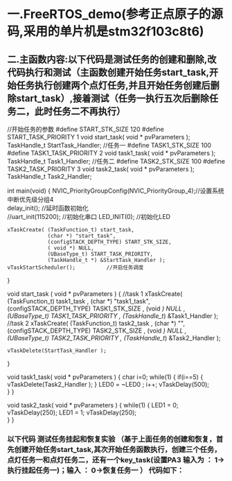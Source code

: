 #  一.FreeRTOS_demo(参考正点原子的源码,采用的单片机是stm32f103c8t6)  
## 二.主函数内容:以下代码是测试任务的创建和删除,改代码执行和测试（主函数创建开始任务start_task,开始任务执行创建两个点灯任务,并且开始任务创建后删除start_task）,接着测试（任务一执行五次后删除任务二，此时任务二不再执行）

//开始任务的参数
#define START_STK_SIZE 120 
#define START_TASK_PRIORITY 1
void start_task( void * pvParameters );
TaskHandle_t  StartTask_Handler;
//任务一
#define TASK1_STK_SIZE 100 
#define TASK1_TASK_PRIORITY 2
void task1_task( void * pvParameters );
TaskHandle_t Task1_Handler;
//任务二
#define TASK2_STK_SIZE 100 
#define TASK2_TASK_PRIORITY 3
void task2_task( void * pvParameters );
TaskHandle_t Task2_Handler;

int main(void)
{
	NVIC_PriorityGroupConfig(NVIC_PriorityGroup_4);//设置系统中断优先级分组4	 	 
	delay_init();	    				//延时函数初始化	  
	//uart_init(115200);					//初始化串口
	LED_INIT(0);		  					//初始化LED
	
	xTaskCreate( (TaskFunction_t) start_task,
			     (char *) "start_task",
			     (configSTACK_DEPTH_TYPE) START_STK_SIZE,
			     ( void *) NULL,
			     (UBaseType_t) START_TASK_PRIORITY,
			     (TaskHandle_t *) &StartTask_Handler );
    vTaskStartScheduler();          //开启任务调度
}

 void start_task ( void * pvParameters )
 {
	  //task 1
    xTaskCreate( (TaskFunction_t) task1_task ,
				 (char *)  "task1_task",
				 (configSTACK_DEPTH_TYPE) TASK1_STK_SIZE ,
				 (void *) NULL ,
				 (UBaseType_t) TASK1_TASK_PRIORITY ,
				 (TaskHandle_t*) &Task1_Handler );
      //task 2
    xTaskCreate( (TaskFunction_t) task2_task ,
				 (char *) "",
				 (configSTACK_DEPTH_TYPE) TASK2_STK_SIZE ,
				 (void *) NULL ,
				 (UBaseType_t) TASK2_TASK_PRIORITY ,
				 (TaskHandle_t*) &Task2_Handler );
				  
    vTaskDelete(StartTask_Handler ); 					  
							  
 }
 
 void task1_task( void * pvParameters )
 {
	 char i=0;
	 while(1)
	 {
		 if(i==5)
		 {
			 vTaskDelete(Task2_Handler ); 
		 }
		LED0 = ~LED0 ;
		 i++;
        vTaskDelay(500); 		 
	 }
 }
 
 
 
 void task2_task( void * pvParameters )
 {
	  while(1)
	 {
		 LED1 = 0;
		 vTaskDelay(250);
         LED1 = 1;
         vTaskDelay(250); 		 
	 }
 }

### 以下代码 测试任务挂起和恢复实验  （基于上面任务的创建和恢复，首先创建开始任务start_task,其次开始任务函数执行，创建三个任务，点灯任务一和点灯任务二，还有一个key_task(设置PA3 输入为 ： 1->执行挂起任务一)；输入  ：  0->恢复任务一 ） 代码如下：




